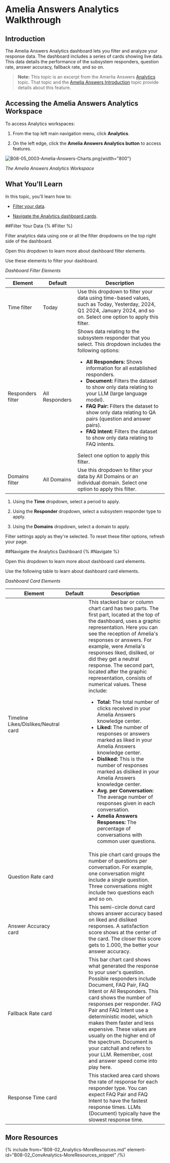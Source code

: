 # Amelia Answers Analytics Walkthrough

## Introduction

The Amelia Answers Analytics dashboard lets you filter and analyze your response data. The dashboard includes a series of cards showing live data. This data details the performance of the subsystem responders, question rate, answer accuracy, fallback rate, and so on.

> **Note:** This topic is an excerpt from the Amerlia Answers [Analytics](B04-02_0003-Analytics-Management.md) topic. That topic and the [Amelia Answers Introduction](B04-00_0001-Amelia-Ans-Intro.md) topic provide details about this feature.

## Accessing the Amelia Answers Analytics Workspace

To access Analytics workspaces:

1. From the top left main navigation menu, click **Analytics**.

2. On the left edge, click the **Amelia Answers Analytics button** to access features.

![B08-05_0003-Amelia-Answers-Charts.png](B08-05_0003-Amelia-Answers-Charts.png){width="800"}

*The Amelia Answers Analytics Workspace*


## What You'll Learn

In this topic, you'll learn how to:

* [Filter your data](#Filter).

* [Navigate the Analytics dashboard cards](#Navigate).


##Filter Your Data {% #Filter %}

Filter analytics data using one or all the filter dropdowns on the top right side of the dashboard.

Open this dropdown to learn more about dashboard filter elements.

<chapter title="Analytics Dashboard Filter Elements" collapsible="true" level="5">
Use these elements to filter your dashboard.

*Dashboard Filter Elements*

| Element           | Default        | Description                                                                                                                                                                                                                                                                                                                                                                                                                                                                                                                                                                                                        |
|-------------------|----------------|--------------------------------------------------------------------------------------------------------------------------------------------------------------------------------------------------------------------------------------------------------------------------------------------------------------------------------------------------------------------------------------------------------------------------------------------------------------------------------------------------------------------------------------------------------------------------------------------------------------------|
| Time filter       | Today          | Use this dropdown to filter your data using time-based values, such as Today, Yesterday, 2024, Q1 2024, January 2024, and so on. Select one option to apply this filter.                                                                                                                                                                                                                                                                                                                                                                                                                                           |
| Responders filter | All Responders | Shows data relating to the subsystem responder that you select. This dropdown includes the following options: <ul><li><strong>All Responders:</strong> Shows information for all established responders.</li> <li><strong>Document:</strong> Filters the dataset to show only data relating to your LLM (large language model).</li> <li><strong>FAQ Pair:</strong> Filters the dataset to show only data relating to QA pairs (question and answer pairs).</li> <li><strong>FAQ Intent:</strong> Filters the dataset to show only data relating to FAQ intents.</li></ul> Select one option to apply this filter. |
| Domains filter    | All Domains    | Use this dropdown to filter your data by All Domains or an individual domain. Select one option to apply this filter.                                                                                                                                                                                                                                                                                                                                                                                                                                                                                              |


</chapter>

1. Using the **Time** dropdown, select a period to apply.

2. Using the **Responder** dropdown, select a subsystem responder type to apply.

3. Using the **Domains** dropdown, select a domain to apply.

Filter settings apply as they're selected. To reset these filter options, refresh your page.

##Navigate the Analytics Dashboard {% #Navigate %}

Open this dropdown to learn more about dashboard card elements.

<chapter title="Analytics Dashboard Card Elements" collapsible="true" level="5">

Use the following table to learn about dashboard card elements.

*Dashboard Card Elements*

| Element                              | Default | Description                                                                                                                                                                                                                                                                                                                                                                                                                                                                                                                                                                                                                                                                                                                                                                                                                                                                                                                                                                                                                                                                                                                                                                                          |
|--------------------------------------|---------|------------------------------------------------------------------------------------------------------------------------------------------------------------------------------------------------------------------------------------------------------------------------------------------------------------------------------------------------------------------------------------------------------------------------------------------------------------------------------------------------------------------------------------------------------------------------------------------------------------------------------------------------------------------------------------------------------------------------------------------------------------------------------------------------------------------------------------------------------------------------------------------------------------------------------------------------------------------------------------------------------------------------------------------------------------------------------------------------------------------------------------------------------------------------------------------------------|
| Timeline Likes/Dislikes/Neutral card |         | This stacked bar or column chart card has two parts. The first part, located at the top of the dashboard, uses a graphic representation. Here you can see the reception of Amelia's responses or answers. For example, were Amelia's responses liked, disliked, or did they get a neutral response. The second part, located after the graphic representation, consists of numerical values. These include: <ul><li><strong>Total:</strong> The total number of clicks received in your Amelia Answers knowledge center.</li> <li><strong>Liked:</strong> The number of responses or answers marked as liked in your Amelia Answers knowledge center.</li> <li><strong>Disliked:</strong> This is the number of responses marked as disliked in your Amelia Answers knowledge center.</li> <li><strong>Avg. per Conversation:</strong> The average number of responses given in each conversation.</li> <li><strong>Amelia Answers Responses:</strong> The percentage of conversations with common user questions.</li></ul> |
| Question Rate card                   |         | This pie chart card groups the number of questions per conversation. For example, one conversation might include a single question. Three conversations might include two questions each and so on.                                                                                                                                                                                                                                                                                                                                                                                                                                                                                                                                                                                                                                                                                                                                                                                                                                                                                                                                                                                                  |
| Answer Accuracy card                 |         | This semi-circle donut card shows answer accuracy based on liked and disliked responses. A satisfaction score shows at the center of the card. The closer this score gets to 1.000, the better your answer accuracy.                                                                                                                                                                                                                                                                                                                                                                                                                                                                                                                                                                                                                                                                                                                                                                                                                                                                                                                                                                                 |
| Fallback Rate card                   |         | This bar chart card shows what generated the response to your user's question. Possible responders include Document, FAQ Pair, FAQ Intent or All Responders. This card shows the number of responses per responder. FAQ Pair and FAQ Intent use a deterministic model, which makes them faster and less expensive. These values are usually on the higher end of the spectrum. Document is your catchall and refers to your LLM. Remember, cost and answer speed come into play here.                                                                                                                                                                                                                                                                                                                                                                                                                                                                                                                                                                                                                                                                                                                |
| Response Time card                   |         | This stacked area card shows the rate of response for each responder type. You can expect FAQ Pair and FAQ Intent to have the fastest response times. LLMs (Document) typically have the slowest response time.                                                                                                                                                                                                                                                                                                                                                                                                                                                                                                                                                                                                                                                                                                                                                                                                                                                                                                                                                                                      |


</chapter>


## More Resources

{% include from="B08-02_Analytics-MoreResources.md" element-id="B08-02_ConvAnalytics-MoreResources_snippet" /%}
